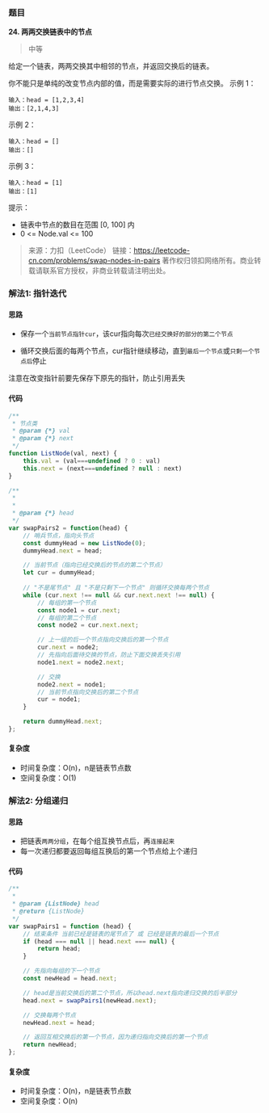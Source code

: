### 题目
**24. 两两交换链表中的节点**
>中等

给定一个链表，两两交换其中相邻的节点，并返回交换后的链表。

你不能只是单纯的改变节点内部的值，而是需要实际的进行节点交换。
示例 1：

```
输入：head = [1,2,3,4]
输出：[2,1,4,3]
```
示例 2：
```
输入：head = []
输出：[]
```
示例 3：
```
输入：head = [1]
输出：[1]
```
提示：

* 链表中节点的数目在范围 [0, 100] 内
* 0 <= Node.val <= 100

>来源：力扣（LeetCode）
链接：https://leetcode-cn.com/problems/swap-nodes-in-pairs
著作权归领扣网络所有。商业转载请联系官方授权，非商业转载请注明出处。

### 解法1: 指针迭代
#### 思路

* 保存一个`当前节点指针cur`，该cur指向每次`已经交换好的部分的第二个节点`

* 循环交换后面的每两个节点，cur指针继续移动，直到`最后一个节点`或`只剩一个节点后`停止
  
  

注意在改变指针前要先保存下原先的指针，防止引用丢失

#### 代码
```javascript
/**
 * 节点类
 * @param {*} val 
 * @param {*} next 
 */
function ListNode(val, next) {
    this.val = (val===undefined ? 0 : val)
    this.next = (next===undefined ? null : next)
}

/**
 * 
 * 
 * @param {*} head 
 */
var swapPairs2 = function(head) {
    // 哨兵节点，指向头节点
    const dummyHead = new ListNode(0);
    dummyHead.next = head;

    // 当前节点（指向已经交换后的节点的第二个节点）
    let cur = dummyHead;
  
    // "不是尾节点" 且 "不是只剩下一个节点" 则循环交换每两个节点
    while (cur.next !== null && cur.next.next !== null) {
        // 每组的第一个节点
        const node1 = cur.next;
        // 每组的第二个节点
        const node2 = cur.next.next;

        // 上一组的后一个节点指向交换后的第一个节点
        cur.next = node2;
        // 先指向后面待交换的节点，防止下面交换丢失引用
        node1.next = node2.next;

        // 交换
        node2.next = node1;
        // 当前节点指向交换后的第二个节点
        cur = node1;
    }

    return dummyHead.next;
};

```

#### 复杂度
* 时间复杂度：O(n)，n是链表节点数
* 空间复杂度：O(1)



### 解法2: 分组递归

#### 思路
* 把链表`两两分组`，在每个组互换节点后，再`连接起来`
* 每一次递归都要返回每组互换后的第一个节点给上个递归


#### 代码
```javascript
/**
 * 
 * @param {ListNode} head
 * @return {ListNode}
 */
var swapPairs1 = function (head) {
    // 结束条件 当前已经是链表的尾节点了 或 已经是链表的最后一个节点
    if (head === null || head.next === null) {
        return head;
    }

    // 先指向每组的下一个节点
    const newHead = head.next;

    // head是当前交换后的第二个节点，所以head.next指向递归交换的后半部分
    head.next = swapPairs1(newHead.next);

    // 交换每两个节点
    newHead.next = head;

    // 返回互相交换后的第一个节点，因为递归指向交换后的第一个节点
    return newHead;
};

```

#### 复杂度
* 时间复杂度：O(n)，n是链表节点数
* 空间复杂度：O(n)